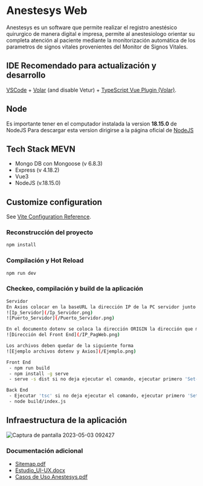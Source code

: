 # Anestesys Web

Anestesys es un software que permite realizar el registro anestésico quirurgico de manera digital e impresa, permite al anestesiologo orientar su completa atención al paciente mediante la monitorización automática de los parametros de signos vitales provenientes del Monitor de Signos Vitales.

## IDE Recomendado para actualización y desarrollo

[VSCode](https://code.visualstudio.com/) + [Volar](https://marketplace.visualstudio.com/items?itemName=Vue.volar) (and disable Vetur) + [TypeScript Vue Plugin (Volar)](https://marketplace.visualstudio.com/items?itemName=Vue.vscode-typescript-vue-plugin).

## Node
Es importante tener en el computador instalada la version **18.15.0** de NodeJS
Para descargar esta version dirigirse a la página oficial de [NodeJS](https://nodejs.org/en)

## Tech Stack MEVN
- Mongo DB con Mongoose (v 6.8.3)
- Express (v 4.18.2)
- Vue3
- NodeJS (v.18.15.0)

## Customize configuration

See [Vite Configuration Reference](https://vitejs.dev/config/).

### Reconstrucción del proyecto

```sh
npm install
```

### Compilación y Hot Reload

```sh
npm run dev
```

### Checkeo, compilación y build de la aplicación
```sh
Servidor
En Axios colocar en la baseURL la dirección IP de la PC servidor junto con el puerto donde se esta ejecutando el backend.
![Ip_Servidor](/Ip_Servidor.png)
![Puerto_Servidor](/Puerto_Servidor.png)

En el documento dotenv se coloca la dirección ORIGIN la dirección que marca en la que levantó el servidor.
![Dirección del Front End](/IP_PagWeb.png)

Los archivos deben quedar de la siguiente forma
![Ejemplo archivos dotenv y Axios](/Ejemplo.png)

```

```sh
Front End
 - npm run build
 - npm install -g serve
 - serve -s dist si no deja ejecutar el comando, ejecutar primero 'Set-ExecutionPolicy -Scope Process -ExecutionPolicy Bypass'

Back End
 - Ejecutar 'tsc' si no deja ejecutar el comando, ejecutar primero 'Set-ExecutionPolicy -Scope Process -ExecutionPolicy Bypass'
 - node build/index.js
```
## Infraestructura de la aplicación
![Captura de pantalla 2023-05-03 092427](https://user-images.githubusercontent.com/39073053/235962866-eff38bb6-d79a-40a5-8120-289089b469cc.png)

### Documentación adicional
- [Sitemap.pdf](https://github.com/PlarreDD/Anestesys-Web-1.0/files/11384320/Sitemap.pdf)
- [Estudio_UI-UX.docx](https://github.com/PlarreDD/Anestesys-Web-1.0/files/11384339/Estudio_UI-UX.docx)
- [Casos de Uso Anestesys.pdf](https://github.com/PlarreDD/Anestesys-Web-1.0/files/11384325/Casos.de.Uso.Anestesys.pdf)


